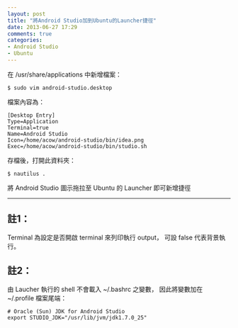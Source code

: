 ```yaml
---
layout: post
title: "將Android Studio加到Ubuntu的Launcher捷徑"
date: 2013-06-27 17:29
comments: true
categories: 
- Android Studio
- Ubuntu
---
```


在 /usr/share/applications 中新增檔案：

`$ sudo vim android-studio.desktop`

檔案內容為：

    [Desktop Entry]
    Type=Application
    Terminal=true
    Name=Android Studio
    Icon=/home/acow/android-studio/bin/idea.png
    Exec=/home/acow/android-studio/bin/studio.sh

存檔後，打開此資料夾：

`$ nautilus .`

將 Android Studio 圖示拖拉至 Ubuntu 的 Launcher 即可新增捷徑

* * * 

## 註1：
Terminal 為設定是否開啟 terminal 來列印執行 output，
可設 false 代表背景執行。


## 註2：
由 Laucher 執行的 shell 不會載入 ~/.bashrc 之變數，
因此將變數加在 ~/.profile 檔案尾端：

	# Oracle (Sun) JDK for Android Studio
	export STUDIO_JDK="/usr/lib/jvm/jdk1.7.0_25"
